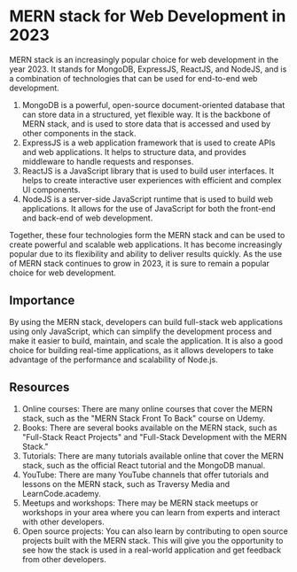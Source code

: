 # MERN stack for Web Development in 2023

MERN stack is an increasingly popular choice for web development in the year 2023. It stands for MongoDB, ExpressJS, ReactJS, and NodeJS, and is a combination of technologies that can be used for end-to-end web development. 

1. MongoDB is a powerful, open-source document-oriented database that can store data in a structured, yet flexible way. It is the backbone of MERN stack, and is used to store data that is accessed and used by other components in the stack. 
2. ExpressJS is a web application framework that is used to create APIs and web applications. It helps to structure data, and provides middleware to handle requests and responses. 
3. ReactJS is a JavaScript library that is used to build user interfaces. It helps to create interactive user experiences with efficient and complex UI components. 
4. NodeJS is a server-side JavaScript runtime that is used to build web applications. It allows for the use of JavaScript for both the front-end and back-end of web development. 

Together, these four technologies form the MERN stack and can be used to create powerful and scalable web applications. It has become increasingly popular due to its flexibility and ability to deliver results quickly. As the use of MERN stack continues to grow in 2023, it is sure to remain a popular choice for web development.

## Importance 

By using the MERN stack, developers can build full-stack web applications using only JavaScript, which can simplify the development process and make it easier to build, maintain, and scale the application. It is also a good choice for building real-time applications, as it allows developers to take advantage of the performance and scalability of Node.js.

## Resources

1. Online courses: There are many online courses that cover the MERN stack, such as the "MERN Stack Front To Back" course on Udemy.
2. Books: There are several books available on the MERN stack, such as "Full-Stack React Projects" and "Full-Stack Development with the MERN Stack."
3. Tutorials: There are many tutorials available online that cover the MERN stack, such as the official React tutorial and the MongoDB manual.
4. YouTube: There are many YouTube channels that offer tutorials and lessons on the MERN stack, such as Traversy Media and LearnCode.academy.
5. Meetups and workshops: There may be MERN stack meetups or workshops in your area where you can learn from experts and interact with other developers.
6. Open source projects: You can also learn by contributing to open source projects built with the MERN stack. This will give you the opportunity to see how the stack is used in a real-world application and get feedback from other developers.
